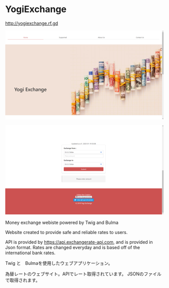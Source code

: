 # YogiExchange

http://yogiexchange.rf.gd

![banner](image/Banner.png)

![exchange](image/Exchange.png)

Money exchange webiste powered by Twig and Bulma

Website created to provide safe and reliable rates to users.

API is provided by https://api.exchangerate-api.com, and is provided in Json format.
Rates are changed everyday and is based off of the international bank rates.

Twig と　Bulmaを使用したウェブアプリケーション。

為替レートのウェブサイト。APIでレート取得されています。
JSONのファイルで取得されます。
